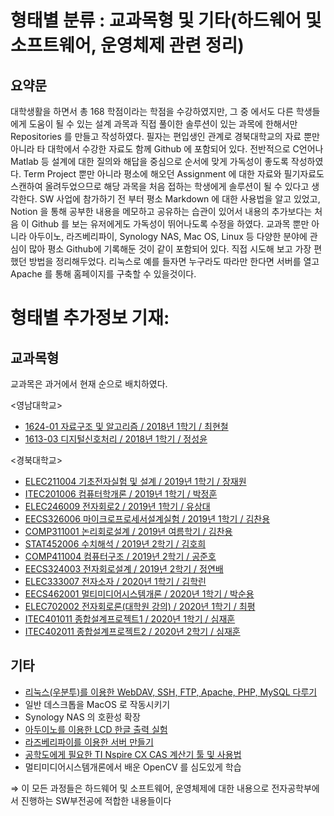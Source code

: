 # **형태별 분류 : 교과목형 및 기타(하드웨어 및 소프트웨어, 운영체제 관련 정리)**

## **요약문**

대학생활을 하면서 총 168 학점이라는 학점을 수강하였지만, 그 중 에서도 다른 학생들에게 도움이 될 수 있는 설계 과목과 직접 풀이한 솔루션이 있는 과목에 한해서만 Repositories 를 만들고 작성하였다. 필자는 편입생인 관계로 경북대학교의 자료 뿐만 아니라 타 대학에서 수강한 자료도 함께 Github 에 포함되어 있다. 전반적으로 C언어나 Matlab 등 설계에 대한 질의와 해답을 중심으로 순서에 맞게 가독성이 좋도록 작성하였다. Term Project 뿐만 아니라 평소에 해오던 Assignment 에 대한 자료와 필기자료도 스캔하여 올려두었으므로 해당 과목을 처음 접하는 학생에게 솔루션이 될 수 있다고 생각한다. SW 사업에 참가하기 전 부터 평소 Markdown 에 대한 사용법을 알고 있었고, Notion 을 통해 공부한 내용을 메모하고 공유하는 습관이 있어서 내용의 추가보다는 처음 이 Github 를 보는 유저에게도 가독성이 뛰어나도록 수정을 하였다. 교과목 뿐만 아니라 아두이노, 라즈베리파이, Synology NAS, Mac OS, Linux 등 다양한 분야에 관심이 많아 평소 Github에 기록해둔 것이 같이 포함되어 있다. 직접 시도해 보고 가장 편했던 방법을 정리해두었다. 리눅스로 예를 들자면 누구라도 따라만 한다면 서버를 열고 Apache 를 통해 홈페이지를 구축할 수 있을것이다.



# **형태별 추가정보 기재:**

## **교과목형**

교과목은 과거에서 현재 순으로 배치하였다.

<영남대학교>

- [1624-01 자료구조 및 알고리즘 / 2018년 1학기 / 최현철](https://github.com/kseh1029/2018-1-Data_Structure)
- [1613-03 디지털신호처리 / 2018년 1학기 / 정성윤](https://github.com/kseh1029/2018-1-Digtal_Signal_Process_FIR_Filter)

<경북대학교>

- [ELEC211004 기초전자실험 및 설계 / 2019년 1학기 / 장재원](https://github.com/kseh1029/2019-1-Basic_Electronic_Experiment)
- [ITEC201006 컴퓨터학개론 / 2019년 1학기 / 박정훈](https://github.com/kseh1029/2019-1-Introduction_to_Computer_Science_and_Engineering)
- [ELEC246009 전자회로2 / 2019년 1학기 / 유상대](https://github.com/kseh1029/2019-1-Electronic_Circuits2)
- [EECS326006 마이크로프로세서설계실험 / 2019년 1학기 / 김찬용](https://github.com/kseh1029/2019-1-Microprocessors_Capstone_Design_Lab.)
- [COMP311001 논리회로설계 / 2019년 여름학기 / 김찬용](https://github.com/kseh1029/2019-S-Logic_Circuit_Design)
- [STAT452006 수치해석 / 2019년 2학기 / 김호희](https://github.com/kseh1029/2019-2-Numerical_Analysis)
- [COMP411004 컴퓨터구조 / 2019년 2학기 / 공준호](https://github.com/kseh1029/2019-2-Computer_Architectures)
- [EECS324003 전자회로설계 / 2019년 2학기 / 정연배](https://github.com/kseh1029/2019-2-Electronic_Circuits_Design)
- [ELEC333007 전자소자 / 2020년 1학기 / 김학린](https://github.com/kseh1029/2020-1-Electronic_Devices)
- [EECS462001 멀티미디어시스템개론 / 2020년 1학기 / 박순용](https://github.com/kseh1029/2020-1-Mulitimedia_System_Introduction)
- [ELEC702002 전자회로론(대학원 강의) / 2020년 1학기 / 최평](https://github.com/kseh1029/2020-1-Advanced_Electronic_Circuits)
- [ITEC401011 종합설계프로젝트1 / 2020년 1학기 / 심재훈](https://github.com/kseh1029/2020-Capstone_Design_Project)
- [ITEC402011 종합설계프로젝트2 / 2020년 2학기 / 심재훈](https://github.com/kseh1029/2020-Capstone_Design_Project)

## **기타**

- [리눅스(우분투)를 이용한 WebDAV, SSH, FTP, Apache, PHP, MySQL 다루기](https://github.com/kseh1029/Linux-Basic_of_Ubuntu)
- 일반 데스크톱을 MacOS 로 작동시키기
- Synology NAS 의 호환성 확장
- [아두이노를 이용한 LCD 한글 출력 실험](https://github.com/kseh1029/Arduino-LiquidCrystal_I2C)
- [라즈베리파이를 이용한 서버 만들기](https://github.com/kseh1029/Raspberry-Server)
- [공학도에게 필요한 TI Nspire CX CAS 계산기 툴 및 사용법](https://github.com/kseh1029/TI-Nsipre-CX-Cas)
- 멀티미디어시스템개론에서 배운 OpenCV 를 심도있게 학습

⇒ 이 모든 과정들은 하드웨어 및 소프트웨어, 운영체제에 대한 내용으로 전자공학부에서 진행하는 SW부전공에 적합한 내용들이다
